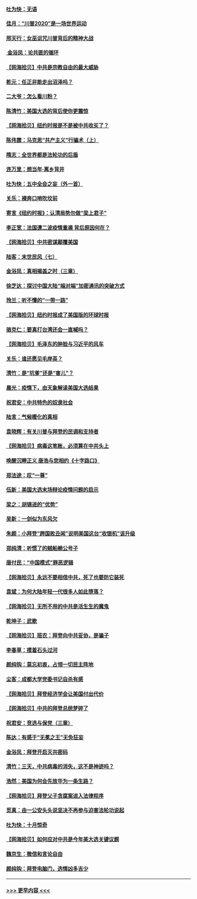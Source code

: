 #### [吐为快：无语](../pages/nsc993/n12518588.md?t=11030451) 
#### [佳月：“川普2020”是一场世界运动](../pages/nsc993/n12518581.md?t=11030451) 
#### [邢天行：女巫诅咒川普背后的精神大战](../pages/nsc993/n12517257.md?t=11030451) 
#### [ 金浴凤：论共匪的循环](../pages/nsc993/n12517133.md?t=11030451) 
#### [【网海拾贝】中共是宗教自由的最大威胁](../pages/nsc993/n12516879.md?t=11030451) 
#### [乾元：任正非能走出沼泽吗？](../pages/nsc993/n12515831.md?t=11030451) 
#### [二大爷：怎么看川粉？](../pages/nsc993/n12515820.md?t=11030451) 
#### [陈清竹：美国大选的背后使你更震惊](../pages/nsc993/n12515589.md?t=11030451) 
#### [【网海拾贝】纽约时报是不是被中共收买了？](../pages/nsc993/n12515122.md?t=11030451) 
#### [陈伟霆：马克思“共产主义”行骗术（上）](../pages/nsc993/n12510217.md?t=11030451) 
#### [隋志：全世界都是法轮功的后盾](../pages/nsc993/n12510636.md?t=11030451) 
#### [连万里：想当年‧离乡背井](../pages/nsc993/n12510623.md?t=11030451) 
#### [吐为快：五中全会之妄（外一首）](../pages/nsc993/n12510470.md?t=11030451) 
#### [关乐：裸奔口哨吹坟前](../pages/nsc993/n12510403.md?t=11030451) 
#### [寄言《纽约时报》：认清局势勿做“梁上君子”](../pages/nsc993/n12510042.md?t=11030451) 
#### [李正宽：法国遭二波疫情重袭 背后原因何在？](../pages/nsc993/n12509971.md?t=11030451) 
#### [【网海拾贝】中共密谋颠覆美国](../pages/nsc993/n12509816.md?t=11030451) 
#### [陆客：末世民风（七）](../pages/nsc993/n12507822.md?t=11030451) 
#### [金浴凤：真相揭盖之时（三章）](../pages/nsc993/n12507804.md?t=11030451) 
#### [徐芝达：探讨中国大陆“端对端”加密通讯的突破方式](../pages/nsc993/n12507682.md?t=11030451) 
#### [玲兰：听不懂的“一带一路”](../pages/nsc993/n12507669.md?t=11030451) 
#### [【网海拾贝】纽约时报成了美国版的环球时报](../pages/nsc993/n12507053.md?t=11030451) 
#### [骆克仁：要真打台湾还会一直喊吗？](../pages/nsc993/n12506843.md?t=11030451) 
#### [【网海拾贝】毛泽东的肿脸与习近平的风车](../pages/nsc993/n12504537.md?t=11030451) 
#### [关乐：谁还愿见毛岸英？](../pages/nsc993/n12503866.md?t=11030451) 
#### [清竹：是“坑爹”还是“害儿”？](../pages/nsc993/n12503034.md?t=11030451) 
#### [晨光：疫情下，由天象解读美国大选结果](../pages/nsc993/n12502536.md?t=11030451) 
#### [祝君安：中共特色的奴隶社会](../pages/nsc993/n12501529.md?t=11030451) 
#### [陆言：气候暖化的真相](../pages/nsc993/n12501183.md?t=11030451) 
#### [袁晓辉：有关川普与拜登的民调和支持者](../pages/nsc993/n12500433.md?t=11030451) 
#### [【网海拾贝】病毒这笔账，必须算在中共头上](../pages/nsc993/n12500320.md?t=11030451) 
#### [唤醒沉睡正义 唐浩与您相约《十字路口》](../pages/nsc993/n12497980.md?t=11030451) 
#### [郑法途：叹“一尊”](../pages/nsc993/n12498837.md?t=11030451) 
#### [伍新：美国大选末场辩论疫情问题的启示](../pages/nsc993/n12498829.md?t=11030451) 
#### [梁之：胡锡进的“优势”](../pages/nsc993/n12498780.md?t=11030451) 
#### [吴新：一剑似为东风欠](../pages/nsc993/n12498772.md?t=11030451) 
#### [朱颜：小拜登“跨国败丑闻”说明美国这台“收银机”该升级](../pages/nsc993/n12498731.md?t=11030451) 
#### [郑纯清：听惯了的贼船艄公号子](../pages/nsc993/n12498721.md?t=11030451) 
#### [唐付民：“中国模式”罪恶逻辑](../pages/nsc993/n12498310.md?t=11030451) 
#### [【网海拾贝】永远不要相信中共，死了也要防它装死](../pages/nsc993/n12498162.md?t=11030451) 
#### [袁斌：为何大陆年轻一代很多人如此堕落？](../pages/nsc993/n12495696.md?t=11030451) 
#### [【网海拾贝】无所不用的中共是活生生的魔鬼](../pages/nsc993/n12495621.md?t=11030451) 
#### [乾坤子：武歌](../pages/nsc993/n12493391.md?t=11030451) 
#### [【网海拾贝】班农：拜登向中共妥协，是骗子](../pages/nsc993/n12492877.md?t=11030451) 
#### [李春草：摸着石头过河](../pages/nsc993/n12491121.md?t=11030451) 
#### [颜纯钩：莫忘初衷，占领一切民主阵地](../pages/nsc993/n12490965.md?t=11030451) 
#### [尘客：成都大学党委书记自杀有感](../pages/nsc993/n12490950.md?t=11030451) 
#### [【网海拾贝】拜登经济学会让美国付出代价](../pages/nsc993/n12489662.md?t=11030451) 
#### [【网海拾贝】中共的拜登总统梦碎了](../pages/nsc993/n12487896.md?t=11030451) 
#### [祝君安：竞选与保党（三章）](../pages/nsc993/n12487258.md?t=11030451) 
#### [陈达：有感于“无冕之王”无免狂妄](../pages/nsc993/n12485133.md?t=11030451) 
#### [金浴凤：拜登开启灭共密码](../pages/nsc993/n12485125.md?t=11030451) 
#### [清竹：三天，中共病毒的消失，这不是神迹吗？](../pages/nsc993/n12485027.md?t=11030451) 
#### [浩然：美国为何会先放华为一条生路？](../pages/nsc993/n12484997.md?t=11030451) 
#### [【网海拾贝】拜登父子贪腐案进入法律程序](../pages/nsc993/n12484957.md?t=11030451) 
#### [觅真：由一公安头头说坚决不再参与迫害法轮功说起](../pages/nsc993/n12484212.md?t=11030451) 
#### [吐为快：十月惊奇](../pages/nsc993/n12484172.md?t=11030451) 
#### [【网海拾贝】如何应对中共是今年美大选关键议题](../pages/nsc993/n12483755.md?t=11030451) 
#### [魏京生：微信和言论自由](../pages/nsc993/n12483372.md?t=11030451) 
#### [颜纯钩：拜登电脑门，选情凶多吉少](../pages/nsc993/n12482666.md?t=11030451) 

----
#### [ >>> 更早内容 <<< ](../indexes/nsc993-earlier.md)
